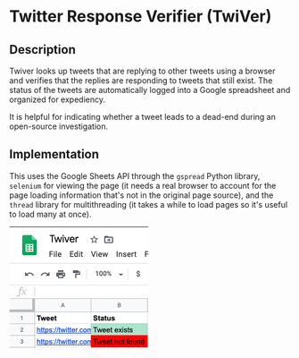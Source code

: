 # Twitter Response Verifier (TwiVer)

## Description
Twiver looks up tweets that are replying to other tweets using a browser and verifies that the replies are responding to tweets that still exist. The status of the tweets are automatically logged into a Google spreadsheet and organized for expediency. 

It is helpful for indicating whether a tweet leads to a dead-end during an open-source investigation. 

## Implementation
This uses the Google Sheets API through the `gspread` Python library, `selenium` for viewing the page (it needs a real browser to account for the page loading information that's not in the original page source), and the `thread` library for multithreading (it takes a while to load pages so it's useful to load many at once).

![Spreadsheet](spreadsheet.png?raw=true "Spreadsheet")
